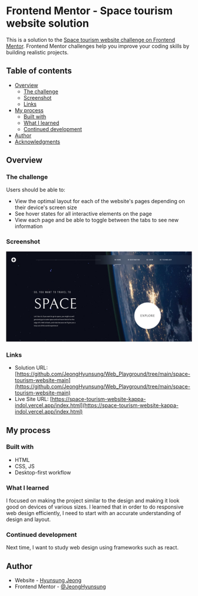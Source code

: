 # Frontend Mentor - Space tourism website solution

This is a solution to the [Space tourism website challenge on Frontend Mentor](https://www.frontendmentor.io/challenges/space-tourism-multipage-website-gRWj1URZ3). Frontend Mentor challenges help you improve your coding skills by building realistic projects. 


## Table of contents

- [Overview](#overview)
  - [The challenge](#the-challenge)
  - [Screenshot](#screenshot)
  - [Links](#links)
- [My process](#my-process)
  - [Built with](#built-with)
  - [What I learned](#what-i-learned)
  - [Continued development](#continued-development)
- [Author](#author)
- [Acknowledgments](#acknowledgments)


## Overview

### The challenge

Users should be able to:

- View the optimal layout for each of the website's pages depending on their device's screen size
- See hover states for all interactive elements on the page
- View each page and be able to toggle between the tabs to see new information

### Screenshot

![](./preview.png)

### Links

- Solution URL: [https://github.com/JeongHyunsung/Web_Playground/tree/main/space-tourism-website-main](https://github.com/JeongHyunsung/Web_Playground/tree/main/space-tourism-website-main)
- Live Site URL: [https://space-tourism-website-kappa-indol.vercel.app/index.html](https://space-tourism-website-kappa-indol.vercel.app/index.html)


## My process

### Built with

- HTML
- CSS, JS
- Desktop-first workflow

### What I learned

I focused on making the project similar to the design and making it look good on devices of various sizes. I learned that in order to do responsive web design efficiently, I need to start with an accurate understanding of design and layout.

### Continued development

Next time, I want to study web design using frameworks such as react.


## Author

- Website - [Hyunsung Jeong](https://github.com/JeongHyunsung)
- Frontend Mentor - [@JeongHyunsung](https://www.frontendmentor.io/profile/JeongHyunsung)
